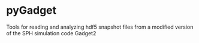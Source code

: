 pyGadget
========

Tools for reading and analyzing hdf5 snapshot files from a modified version of the SPH simulation code Gadget2